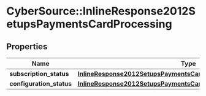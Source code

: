 # CyberSource::InlineResponse2012SetupsPaymentsCardProcessing

## Properties
Name | Type | Description | Notes
------------ | ------------- | ------------- | -------------
**subscription_status** | [**InlineResponse2012SetupsPaymentsCardProcessingSubscriptionStatus**](InlineResponse2012SetupsPaymentsCardProcessingSubscriptionStatus.md) |  | [optional] 
**configuration_status** | [**InlineResponse2012SetupsPaymentsCardProcessingConfigurationStatus**](InlineResponse2012SetupsPaymentsCardProcessingConfigurationStatus.md) |  | [optional] 


